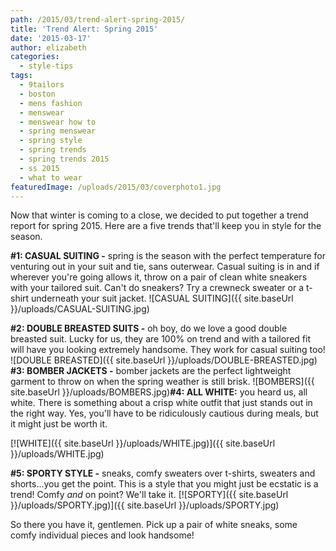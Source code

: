 ```yaml
---
path: /2015/03/trend-alert-spring-2015/
title: 'Trend Alert: Spring 2015'
date: '2015-03-17'
author: elizabeth
categories:
  - style-tips
tags:
  - 9tailors
  - boston
  - mens fashion
  - menswear
  - menswear how to
  - spring menswear
  - spring style
  - spring trends
  - spring trends 2015
  - ss 2015
  - what to wear
featuredImage: /uploads/2015/03/coverphoto1.jpg
---
```

Now that winter is coming to a close, we decided to put together a trend report for spring 2015. Here are a five trends that'll keep you in style for the season.

**#1: CASUAL SUITING -** spring is the season with the perfect temperature for venturing out in your suit and tie, sans outerwear. Casual suiting is in and if wherever you're going allows it, throw on a pair of clean white sneakers with your tailored suit. Can't do sneakers? Try a crewneck sweater or a t-shirt underneath your suit jacket.
![CASUAL SUITING]({{ site.baseUrl }}/uploads/CASUAL-SUITING.jpg)

**#2: DOUBLE BREASTED SUITS -** oh boy, do we love a good double breasted suit. Lucky for us, they are 100% on trend and with a tailored fit will have you looking extremely handsome. They work for casual suiting too!
![DOUBLE BREASTED]({{ site.baseUrl }}/uploads/DOUBLE-BREASTED.jpg) **#3: BOMBER JACKETS -** bomber jackets are the perfect lightweight garment to throw on when the spring weather is still brisk.
![BOMBERS]({{ site.baseUrl }}/uploads/BOMBERS.jpg)**#4: ALL WHITE:** you heard us, all white. There is something about a crisp white outfit that just stands out in the right way. Yes, you'll have to be ridiculously cautious during meals, but it might just be worth it.

[![WHITE]({{ site.baseUrl }}/uploads/WHITE.jpg)]({{ site.baseUrl }}/uploads/WHITE.jpg)

**#5: SPORTY STYLE -** sneaks, comfy sweaters over t-shirts, sweaters and shorts...you get the point. This is a style that you might just be ecstatic is a trend! Comfy _and_ on point? We'll take it.
[![SPORTY]({{ site.baseUrl }}/uploads/SPORTY.jpg)]({{ site.baseUrl }}/uploads/SPORTY.jpg)

So there you have it, gentlemen. Pick up a pair of white sneaks, some comfy individual pieces and look handsome!